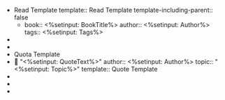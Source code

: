 - Read Template
  template:: Read Template
  template-including-parent:: false
	- book:: <%setinput: BookTitle%>
	  author:: <%setinput: Author%>
	  tags:: <%setinput: Tags%>
-
-
- Quota Template
- 💬 "<%setinput: QuoteText%>"
  author:: <%setinput: Author%>
  topic:: "<%setinput: Topic%>"
  template:: Quote Template
-
-
-